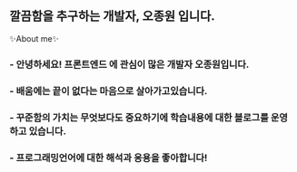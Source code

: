 ## 깔끔함을 추구하는 개발자, 오종원 입니다. 

✨About me✨
### - 안녕하세요! 프론트엔드 에 관심이 많은 개발자 오종원입니다. 
### - 배움에는 끝이 없다는 마음으로 살아가고있습니다.  
### - 꾸준함의 가치는 무엇보다도 중요하기에 학습내용에 대한    블로그를 운영 하고 있습니다. 
### - 프로그래밍언어에 대한 해석과 응용을 좋아합니다! 




